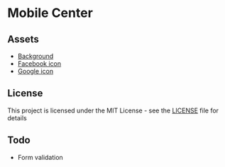 # Mobile Center

## Assets
* [Background](https://unsplash.com/search/computer?photo=Z3ownETsdNQ) 
* [Facebook icon](http://www.flaticon.com/free-icon/facebook_124010) 
* [Google icon](http://www.flaticon.com/free-icon/search_281764) 

## License
This project is licensed under the MIT License - see the [LICENSE](LICENSE) file for details

## Todo
* Form validation
